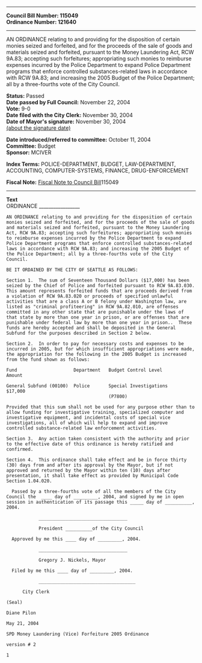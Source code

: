* * * * *  
  
**Council Bill Number: [](#h0)[](#h2)115049**   
**Ordinance Number: 121640**  
  
* * * * *  
  
AN ORDINANCE relating to and providing for the disposition of certain monies seized and forfeited, and for the proceeds of the sale of goods and materials seized and forfeited, pursuant to the Money Laundering Act, RCW 9A.83; accepting such forfeitures; appropriating such monies to reimburse expenses incurred by the Police Department to expand Police Department programs that enforce controlled substances-related laws in accordance with RCW 9A.83; and increasing the 2005 Budget of the Police Department; all by a three-fourths vote of the City Council.  
  
**Status:** Passed   
**Date passed by Full Council:** November 22, 2004   
**Vote:** 9-0   
**Date filed with the City Clerk:** November 30, 2004   
**Date of Mayor's signature:** November 30, 2004   
[(about the signature date)](/~public/approvaldate.htm)   
  
  
**Date introduced/referred to committee:** October 11, 2004   
**Committee:** Budget   
**Sponsor:** MCIVER   
  
**Index Terms:** POLICE-DEPARTMENT, BUDGET, LAW-DEPARTMENT, ACCOUNTING, COMPUTER-SYSTEMS, FINANCE, DRUG-ENFORCEMENT  
  
**Fiscal Note:** [Fiscal Note to Council Bill](http://clerk.seattle.gov/~public/fnote/115049.htm)[](#h1)[](#h3)115049  
  
* * * * *  
  
**Text**  
    ORDINANCE _________________  
  
    AN ORDINANCE relating to and providing for the disposition of certain  
    monies seized and forfeited, and for the proceeds of the sale of goods  
    and materials seized and forfeited, pursuant to the Money Laundering  
    Act, RCW 9A.83; accepting such forfeitures; appropriating such monies  
    to reimburse expenses incurred by the Police Department to expand  
    Police Department programs that enforce controlled substances-related  
    laws in accordance with RCW 9A.83; and increasing the 2005 Budget of  
    the Police Department; all by a three-fourths vote of the City  
    Council.  
  
    BE IT ORDAINED BY THE CITY OF SEATTLE AS FOLLOWS:  
  
    Section 1.  The sum of Seventeen Thousand Dollars ($17,000) has been  
    seized by the Chief of Police and forfeited pursuant to RCW 9A.83.030.  
    This amount represents forfeited funds that are proceeds derived from  
    a violation of RCW 9A.83.020 or proceeds of specified unlawful  
    activities that are a class A or B felony under Washington law, are  
    listed as "criminal profiteering" in RCW 9A.82.010, are offenses  
    committed in any other state that are punishable under the laws of  
    that state by more than one year in prison, or are offenses that are  
    punishable under federal law by more than one year in prison..  These  
    funds are hereby accepted and shall be deposited in the General  
    Subfund for the purposes described in Section 2 below.  
  
    Section 2.  In order to pay for necessary costs and expenses to be  
    incurred in 2005, but for which insufficient appropriations were made,  
    the appropriation for the following in the 2005 Budget is increased  
    from the fund shown as follows:  
  
    Fund                     Department   Budget Control Level         Amount  
  
    General Subfund (00100)  Police       Special Investigations       $17,000  
                                          (P7800)  
  
    Provided that this sum shall not be used for any purpose other than to  
    allow funding for investigative training, specialized computer and  
    investigative equipment, and incidental costs of special vice  
    investigations, all of which will help to expand and improve  
    controlled substance-related law enforcement activities.  
  
    Section 3.  Any action taken consistent with the authority and prior  
    to the effective date of this ordinance is hereby ratified and  
    confirmed.  
  
    Section 4.  This ordinance shall take effect and be in force thirty  
    (30) days from and after its approval by the Mayor, but if not  
    approved and returned by the Mayor within ten (10) days after  
    presentation, it shall take effect as provided by Municipal Code  
    Section 1.04.020.  
  
      Passed by a three-fourths vote of all the members of the City  
    Council the  ____ day of _________, 2004, and signed by me in open  
    session in authentication of its passage this _____ day of __________,  
    2004.  
  
                _________________________________  
  
                President __________of the City Council  
  
      Approved by me this ____ day of _________, 2004.  
  
                _________________________________  
  
                Gregory J. Nickels, Mayor  
  
      Filed by me this ____ day of _________, 2004.  
  
                ____________________________________  
  
          City Clerk  
  
    (Seal)  
  
    Diane Pilon  
  
    May 21, 2004  
  
    SPD Money Laundering (Vice) Forfeiture 2005 Ordinance  
  
    version # 2  
  
    1  
